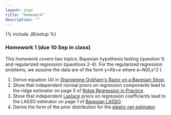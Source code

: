 ```yaml
---
layout: page
title: "Homework"
description: ""
---
```

{% include JB/setup %}


### Homework 1 (due 10 Sep in class)

This homework covers two topics: Bayesian hypothesis testing (question 1) and regularized regression (questions 2-4). For the regularized regression problems, we assume the data are of the form y=Xb+e where e~N(0,s^2 ).

1. Derive equation (4) in [Sharpening Ockham's Razor on a Bayesian Strop]({{BASE_PATH}}/papers/ockham.pdf).
2. Show that independent normal priors on regression components lead to the ridge estimator on page 5 of [Ridge Regression in Practice]({{BASE_PATH}}/papers/Ridge_Regression_in_Practice.pdf).
3. Show that independent [Laplace](http://en.wikipedia.org/wiki/Laplace_distribution) priors on regression coefficients lead to the LASSO estimator on page 1 of [Bayesian LASSO](http://www.stat.ufl.edu/~casella/Papers/Lasso.pdf).
4. Derive the form of the prior distribution for the [elastic net estimator](http://en.wikipedia.org/wiki/Elastic_net_regularization). 

